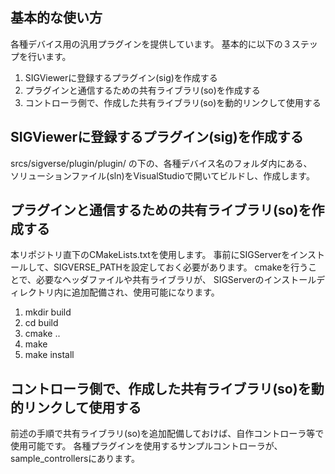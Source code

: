 ﻿基本的な使い方
-----------------

各種デバイス用の汎用プラグインを提供しています。
基本的に以下の３ステップを行います。

1. SIGViewerに登録するプラグイン(sig)を作成する
2. プラグインと通信するための共有ライブラリ(so)を作成する
3. コントローラ側で、作成した共有ライブラリ(so)を動的リンクして使用する



SIGViewerに登録するプラグイン(sig)を作成する
-----------------

srcs/sigverse/plugin/plugin/ の下の、各種デバイス名のフォルダ内にある、  
ソリューションファイル(sln)をVisualStudioで開いてビルドし、作成します。


プラグインと通信するための共有ライブラリ(so)を作成する
-----------------

本リポジトリ直下のCMakeLists.txtを使用します。
事前にSIGServerをインストールして、SIGVERSE_PATHを設定しておく必要があります。
cmakeを行うことで、必要なヘッダファイルや共有ライブラリが、
SIGServerのインストールディレクトリ内に追加配備され、使用可能になります。

1. mkdir build
2. cd build
3. cmake ..
4. make
5. make install


コントローラ側で、作成した共有ライブラリ(so)を動的リンクして使用する
-----------------

前述の手順で共有ライブラリ(so)を追加配備しておけば、自作コントローラ等で使用可能です。
各種プラグインを使用するサンプルコントローラが、sample_controllersにあります。



